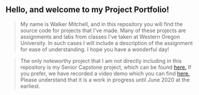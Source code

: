 ## Hello, and welcome to my Project Portfolio!
> My name is Walker Mitchell, and in this repository you will find the source code for projects that I've made. 
Many of these projects are assignments and labs from classes I've taken at Western Oregon University. In such cases 
I will include a description of the assignment for ease of understanding. I hope you have a wonderful day!

> The only noteworthy project that I am not directly including in this repository is my Senior Capstone project, 
which can be found [here.](https://gameandhang.azurewebsites.net/) If you prefer, we have recorded a video demo which you can find [here.](https://www.youtube.com/watch?v=xq04GrDMjn0) Please understand that it is a work
in progress until June 2020 at the earliest.
